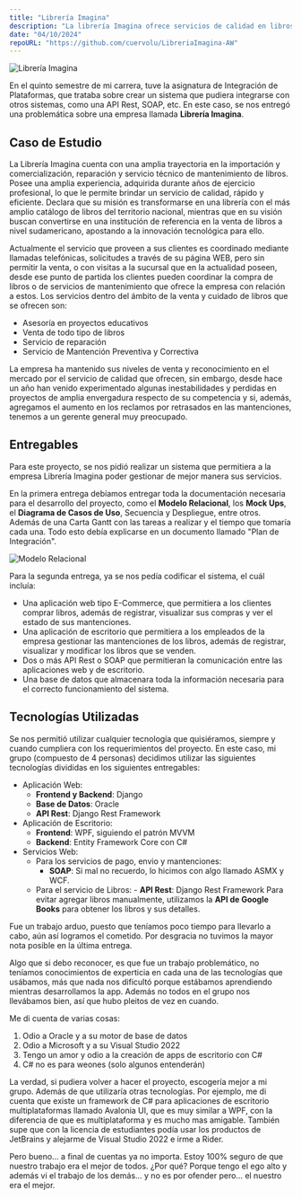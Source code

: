 ```yaml
---
title: "Librería Imagina"
description: "La librería Imagina ofrece servicios de calidad en libros, pero enfrenta desafíos por retrasos y pérdidas frente a la competencia."
date: "04/10/2024"
repoURL: "https://github.com/cuervolu/LibreriaImagina-AW"
---
```


![Librería Imagina](@assets/logo_libreria_imagina.png)

En el quinto semestre de mi carrera, tuve la asignatura de Integración de Plataformas, que trataba sobre crear un sistema que pudiera integrarse con otros sistemas, como una API Rest, SOAP, etc. En este caso, se nos entregó una problemática sobre una empresa llamada **Librería Imagina**.

## Caso de Estudio

La Librería Imagina cuenta con una amplia trayectoria en la importación y comercialización, reparación y servicio técnico de mantenimiento de libros. Posee una amplia experiencia, adquirida durante años de ejercicio profesional, lo que le permite brindar un servicio de calidad, rápido y eficiente. Declara que su misión es transformarse en una librería con el más amplio catálogo de libros del territorio nacional, mientras que en su visión buscan convertirse en una institución de referencia en la venta de libros a nivel sudamericano, apostando a la innovación tecnológica para ello.

Actualmente el servicio que proveen a sus clientes es coordinado mediante llamadas telefónicas, solicitudes a través de su página WEB, pero sin permitir la venta, o con visitas a la sucursal que en la actualidad poseen, desde ese punto de partida los clientes pueden coordinar la compra de libros o de servicios de mantenimiento que ofrece la empresa con relación a estos. Los servicios dentro del ámbito de la venta y cuidado de libros que se ofrecen son:

- Asesoría en proyectos educativos
- Venta de todo tipo de libros
- Servicio de reparación
- Servicio de Mantención Preventiva y Correctiva

La empresa ha mantenido sus niveles de venta y reconocimiento en el mercado por el servicio de calidad que ofrecen, sin embargo, desde hace un año han venido experimentado algunas inestabilidades y perdidas en proyectos de amplia envergadura respecto de su competencia y si, además, agregamos el aumento en los reclamos por retrasados en las mantenciones, tenemos a un gerente general muy preocupado.

## Entregables

Para este proyecto, se nos pidió realizar un sistema que permitiera a la empresa Librería Imagina poder gestionar de mejor manera sus servicios.

En la primera entrega debíamos entregar toda la documentación necesaria para el desarrollo del proyecto, como el **Modelo Relacional**, los **Mock Ups**, el **Diagrama de Casos de Uso**, Secuencia y Despliegue, entre otros. Además de una Carta Gantt con las tareas a realizar y el tiempo que tomaría cada una. Todo esto debía explicarse en un documento llamado "Plan de Integración".

![Modelo Relacional](@assets/RelationalLibreria.png)

Para la segunda entrega, ya se nos pedía codificar el sistema, el cuál incluía:

- Una aplicación web tipo E-Commerce, que permitiera a los clientes comprar libros, además de registrar, visualizar sus compras y ver el estado de sus mantenciones.
- Una aplicación de escritorio que permitiera a los empleados de la empresa gestionar las mantenciones de los libros, además de registrar, visualizar y modificar los libros que se venden.
- Dos o más API Rest o SOAP que permitieran la comunicación entre las aplicaciones web y de escritorio.
- Una base de datos que almacenara toda la información necesaria para el correcto funcionamiento del sistema.

## Tecnologías Utilizadas

Se nos permitió utilizar cualquier tecnología que quisiéramos, siempre y cuando cumpliera con los requerimientos del proyecto. En este caso, mi grupo (compuesto de 4 personas) decidimos utilizar las siguientes tecnologías divididas en los siguientes entregables:

- Aplicación Web:
  - **Frontend y Backend**: Django
  - **Base de Datos**: Oracle
  - **API Rest**: Django Rest Framework
- Aplicación de Escritorio:
  - **Frontend**: WPF, siguiendo el patrón MVVM
  - **Backend**: Entity Framework Core con C#
- Servicios Web:
  - Para los servicios de pago, envio y mantenciones:
    - **SOAP**: Si mal no recuerdo, lo hicimos con algo llamado ASMX y WCF.
  - Para el servicio de Libros: - **API Rest**: Django Rest Framework
    Para evitar agregar libros manualmente, utilizamos la **API de Google Books** para obtener los libros y sus detalles.

Fue un trabajo arduo, puesto que teníamos poco tiempo para llevarlo a cabo, aún así logramos el cometido. Por desgracia no tuvimos la mayor nota posible en la última entrega.

Algo que si debo reconocer, es que fue un trabajo problemático, no teníamos conocimientos de experticia en cada una de las tecnologías que usábamos, más que nada nos dificultó porque estábamos aprendiendo mientras desarrollamos la app. Además no todos en el grupo nos llevábamos bien, así que hubo pleitos de vez en cuando.

Me di cuenta de varias cosas:

1. Odio a Oracle y a su motor de base de datos
2. Odio a Microsoft y a su Visual Studio 2022
3. Tengo un amor y odio a la creación de apps de escritorio con C#
4. C# no es para weones (solo algunos entenderán)

La verdad, si pudiera volver a hacer el proyecto, escogería mejor a mi grupo. Además de que utilizaría otras tecnologías. Por ejemplo, me di cuenta que existe un framework de C# para aplicaciones de escritorio multiplataformas llamado Avalonia UI, que es muy similar a WPF, con la diferencia de que es multiplataforma y es mucho mas amigable. También supe que con la licencia de estudiantes podía usar los productos de JetBrains y alejarme de Visual Studio 2022 e irme a Rider.

Pero bueno… a final de cuentas ya no importa. Estoy 100% seguro de que nuestro trabajo era el mejor de todos. ¿Por qué? Porque tengo el ego alto y además vi el trabajo de los demás… y no es por ofender pero… el nuestro era el mejor.
